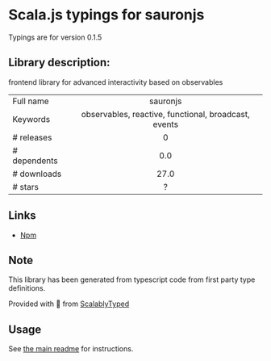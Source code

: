 
# Scala.js typings for sauronjs

Typings are for version 0.1.5

## Library description:
frontend library for advanced interactivity based on observables

|                    |                 |
| ------------------ | :-------------: |
| Full name          | sauronjs |
| Keywords           | observables, reactive, functional, broadcast, events |
| # releases         | 0 |
| # dependents       | 0.0 |
| # downloads        | 27.0 |
| # stars            | ? |

## Links
- [Npm](https://www.npmjs.com/package/sauronjs)
    


## Note
This library has been generated from typescript code from first party type definitions.

Provided with :purple_heart: from [ScalablyTyped](https://github.com/oyvindberg/ScalablyTyped)

## Usage
See [the main readme](../../readme.md) for instructions.



